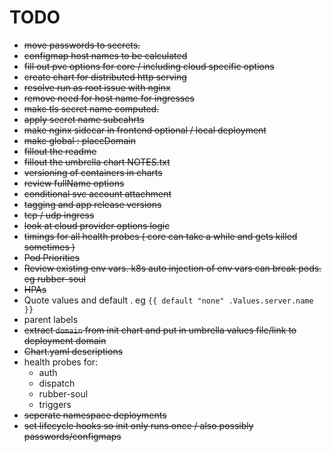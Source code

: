 # TODO

- ~~move passwords to secrets.~~
- ~~configmap host names to be calculated~~
- ~~fill out pvc options for core / including cloud specific options~~
- ~~create chart for distributed http serving~~
- ~~resolve run as root issue with nginx~~
- ~~remove need for host name for ingresses~~
- ~~make tls secret name computed.~~
- ~~apply secret name subcahrts~~
- ~~make nginx sidecar in frontend optional / local deployment~~
- ~~make global : placeDomain~~
- ~~fillout the readme~~
- ~~fillout the umbrella chart NOTES.txt~~
- ~~versioning of containers in charts~~
- ~~review fullName options~~
- ~~conditional svc account attachment~~
- ~~tagging and app release versions~~
- ~~tcp / udp ingress~~
- ~~look at cloud provider options logic~~
- ~~timings for all health probes ( core can take a while and gets killed sometimes )~~
- ~~Pod Priorities~~
- ~~Review existing env vars. k8s auto injection of env vars can break pods. eg rubber-soul~~
- ~~HPAs~~
- Quote values and default . eg `{{ default "none" .Values.server.name }}`
- parent labels
- ~~extract `domain` from init chart and put in umbrella values file/link to deployment domain~~
- ~~Chart.yaml descriptions~~
- health probes for:
  - auth
  - dispatch
  - rubber-soul
  - triggers
- ~~seperate namespace deployments~~
- ~~set lifecycle hooks so init only runs once / also possibly passwords/configmaps~~
